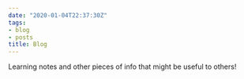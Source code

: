 ```yaml
---
date: "2020-01-04T22:37:30Z"
tags:
- blog
- posts
title: Blog
---
```


Learning notes and other pieces of info that might be useful to others!

